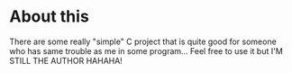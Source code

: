 
About this
=========================
There are some really "simple" C project that is quite good for someone who has same trouble as me in some program... Feel free to use it but I'M STILL THE AUTHOR HAHAHA!


